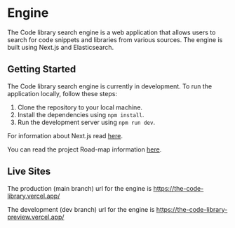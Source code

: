 # Engine

The Code library search engine is a web application that allows users to search for code snippets and libraries from various sources. The engine is built using Next.js and Elasticsearch.

## Getting Started

The Code library search engine is currently in development. To run the application locally, follow these steps:

1. Clone the repository to your local machine.
2. Install the dependencies using `npm install`.
3. Run the development server using `npm run dev`.

For information about Next.js read [here](./md/next-dev.md).

You can read the project Road-map information [here](./md/ROADMAP.md).

## Live Sites

The production (main branch) url for the engine is https://the-code-library.vercel.app/

The development (dev branch) url for the engine is https://the-code-library-preview.vercel.app/